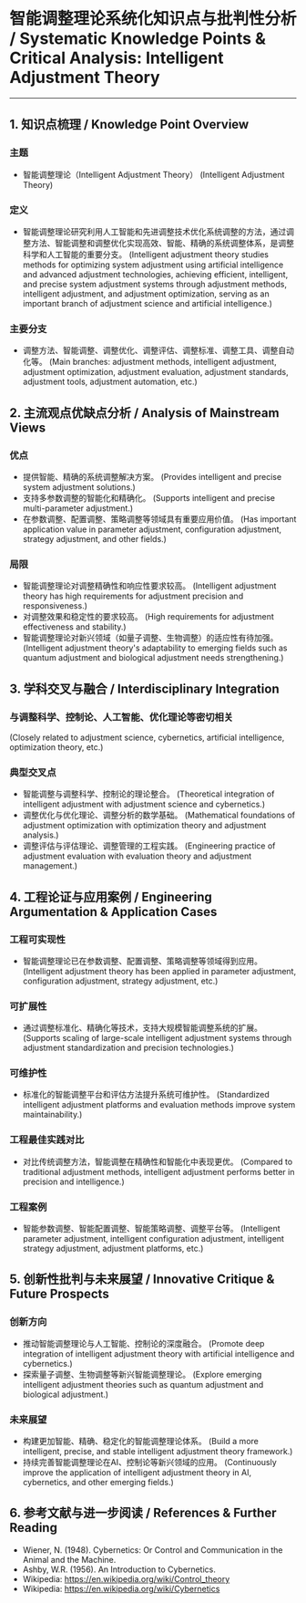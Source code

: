 # 智能调整理论系统化知识点与批判性分析 / Systematic Knowledge Points & Critical Analysis: Intelligent Adjustment Theory

---

## 1. 知识点梳理 / Knowledge Point Overview

### 主题

- 智能调整理论（Intelligent Adjustment Theory）
  (Intelligent Adjustment Theory)

### 定义

- 智能调整理论研究利用人工智能和先进调整技术优化系统调整的方法，通过调整方法、智能调整和调整优化实现高效、智能、精确的系统调整体系，是调整科学和人工智能的重要分支。
  (Intelligent adjustment theory studies methods for optimizing system adjustment using artificial intelligence and advanced adjustment technologies, achieving efficient, intelligent, and precise system adjustment systems through adjustment methods, intelligent adjustment, and adjustment optimization, serving as an important branch of adjustment science and artificial intelligence.)

### 主要分支

- 调整方法、智能调整、调整优化、调整评估、调整标准、调整工具、调整自动化等。
  (Main branches: adjustment methods, intelligent adjustment, adjustment optimization, adjustment evaluation, adjustment standards, adjustment tools, adjustment automation, etc.)

## 2. 主流观点优缺点分析 / Analysis of Mainstream Views

### 优点

- 提供智能、精确的系统调整解决方案。
  (Provides intelligent and precise system adjustment solutions.)
- 支持多参数调整的智能化和精确化。
  (Supports intelligent and precise multi-parameter adjustment.)
- 在参数调整、配置调整、策略调整等领域具有重要应用价值。
  (Has important application value in parameter adjustment, configuration adjustment, strategy adjustment, and other fields.)

### 局限

- 智能调整理论对调整精确性和响应性要求较高。
  (Intelligent adjustment theory has high requirements for adjustment precision and responsiveness.)
- 对调整效果和稳定性的要求较高。
  (High requirements for adjustment effectiveness and stability.)
- 智能调整理论对新兴领域（如量子调整、生物调整）的适应性有待加强。
  (Intelligent adjustment theory's adaptability to emerging fields such as quantum adjustment and biological adjustment needs strengthening.)

## 3. 学科交叉与融合 / Interdisciplinary Integration

### 与调整科学、控制论、人工智能、优化理论等密切相关

  (Closely related to adjustment science, cybernetics, artificial intelligence, optimization theory, etc.)

### 典型交叉点

- 智能调整与调整科学、控制论的理论整合。
  (Theoretical integration of intelligent adjustment with adjustment science and cybernetics.)
- 调整优化与优化理论、调整分析的数学基础。
  (Mathematical foundations of adjustment optimization with optimization theory and adjustment analysis.)
- 调整评估与评估理论、调整管理的工程实践。
  (Engineering practice of adjustment evaluation with evaluation theory and adjustment management.)

## 4. 工程论证与应用案例 / Engineering Argumentation & Application Cases

### 工程可实现性

- 智能调整理论已在参数调整、配置调整、策略调整等领域得到应用。
  (Intelligent adjustment theory has been applied in parameter adjustment, configuration adjustment, strategy adjustment, etc.)

### 可扩展性

- 通过调整标准化、精确化等技术，支持大规模智能调整系统的扩展。
  (Supports scaling of large-scale intelligent adjustment systems through adjustment standardization and precision technologies.)

### 可维护性

- 标准化的智能调整平台和评估方法提升系统可维护性。
  (Standardized intelligent adjustment platforms and evaluation methods improve system maintainability.)

### 工程最佳实践对比

- 对比传统调整方法，智能调整在精确性和智能化中表现更优。
  (Compared to traditional adjustment methods, intelligent adjustment performs better in precision and intelligence.)

### 工程案例

- 智能参数调整、智能配置调整、智能策略调整、调整平台等。
  (Intelligent parameter adjustment, intelligent configuration adjustment, intelligent strategy adjustment, adjustment platforms, etc.)

## 5. 创新性批判与未来展望 / Innovative Critique & Future Prospects

### 创新方向

- 推动智能调整理论与人工智能、控制论的深度融合。
  (Promote deep integration of intelligent adjustment theory with artificial intelligence and cybernetics.)
- 探索量子调整、生物调整等新兴智能调整理论。
  (Explore emerging intelligent adjustment theories such as quantum adjustment and biological adjustment.)

### 未来展望

- 构建更加智能、精确、稳定化的智能调整理论体系。
  (Build a more intelligent, precise, and stable intelligent adjustment theory framework.)
- 持续完善智能调整理论在AI、控制论等新兴领域的应用。
  (Continuously improve the application of intelligent adjustment theory in AI, cybernetics, and other emerging fields.)

## 6. 参考文献与进一步阅读 / References & Further Reading

- Wiener, N. (1948). Cybernetics: Or Control and Communication in the Animal and the Machine.
- Ashby, W.R. (1956). An Introduction to Cybernetics.
- Wikipedia: <https://en.wikipedia.org/wiki/Control_theory>
- Wikipedia: <https://en.wikipedia.org/wiki/Cybernetics>
